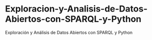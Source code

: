 # Exploracion-y-Analisis-de-Datos-Abiertos-con-SPARQL-y-Python
Exploración y Análisis de Datos Abiertos con SPARQL y Python

